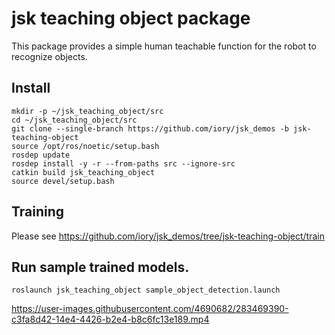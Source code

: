 # jsk teaching object package

This package provides a simple human teachable function for the robot to recognize objects.

## Install

```
mkdir -p ~/jsk_teaching_object/src
cd ~/jsk_teaching_object/src
git clone --single-branch https://github.com/iory/jsk_demos -b jsk-teaching-object
source /opt/ros/noetic/setup.bash
rosdep update
rosdep install -y -r --from-paths src --ignore-src
catkin build jsk_teaching_object
source devel/setup.bash
```

## Training

Please see https://github.com/iory/jsk_demos/tree/jsk-teaching-object/train

## Run sample trained models.

```
roslaunch jsk_teaching_object sample_object_detection.launch
```

https://user-images.githubusercontent.com/4690682/283469390-c3fa8d42-14e4-4426-b2e4-b8c6fc13e189.mp4
